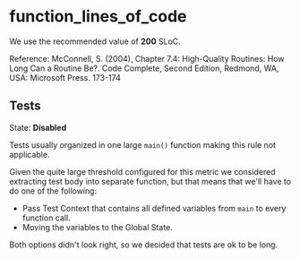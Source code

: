 # function_lines_of_code

We use the recommended value of **200** SLoC.

Reference:
McConnell, S. (2004), Chapter 7.4: High-Quality Routines: How Long Can a Routine Be?. Code Complete, Second Edition, Redmond, WA, USA: Microsoft Press. 173-174

## Tests

State: **Disabled**

Tests usually organized in one large `main()` function making this rule not applicable.

Given the quite large threshold configured for this metric we considered extracting test body into separate function, but that means that we'll have to do one of the following:

- Pass Test Context that contains all defined variables from `main` to every function call.
- Moving the variables to the Global State.

Both options didn't look right, so we decided that tests are ok to be long.
